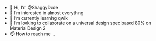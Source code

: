 - 👋 Hi, I’m @ShaggyDude
- 👀 I’m interested in almost everything
- 🌱 I’m currently learning qwik
- 💞️ I’m looking to collaborate on a universal design spec based 80% on Material Design 2
- 📫 How to reach me ...

<!---
ShaggyDude/ShaggyDude is a ✨ special ✨ repository because its `README.md` (this file) appears on your GitHub profile.
You can click the Preview link to take a look at your changes.
--->
